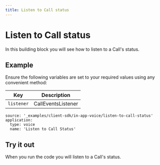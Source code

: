 ```yaml
---
title: Listen to Call status
---
```


# Listen to Call status

In this building block you will see how to listen to a Call's status.

## Example

Ensure the following variables are set to your required values using any convenient method:

Key | Description
-- | --
`listener` | CallEventsListener

```building_blocks
source: '_examples/client-sdk/in-app-voice/listen-to-call-status'
application:
  type: voice
  name: 'Listen to Call Status'
```

## Try it out

When you run the code you will listen to a Call's status.